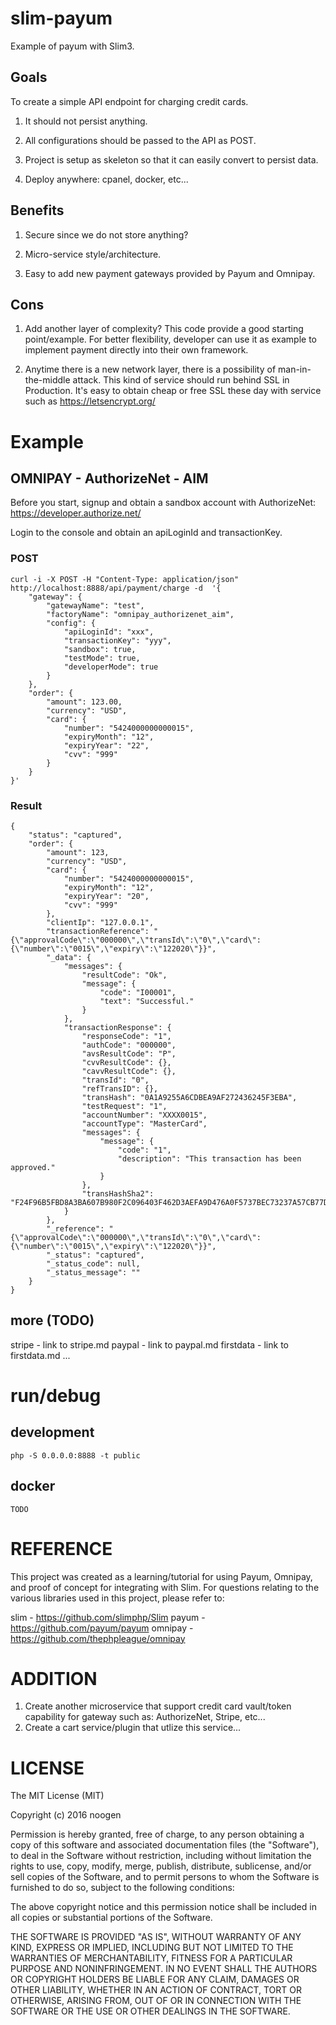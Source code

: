 # slim-payum
Example of payum with Slim3.  

## Goals
To create a simple API endpoint for charging credit cards.

1) It should not persist anything.

2) All configurations should be passed to the API as POST.

3) Project is setup as skeleton so that it can easily convert to persist data. 

4) Deploy anywhere: cpanel, docker, etc...

## Benefits
1) Secure since we do not store anything?

2) Micro-service style/architecture.

3) Easy to add new payment gateways provided by Payum and Omnipay.

## Cons
1) Add another layer of complexity?  This code provide a good starting point/example.  For better flexibility, developer can use it as example to implement payment directly into their own framework.

2) Anytime there is a new network layer, there is a possibility of man-in-the-middle attack.  This kind of service should run behind SSL in Production.  It's easy to obtain cheap or free SSL these day with service such as https://letsencrypt.org/

# Example

## OMNIPAY - AuthorizeNet - AIM
Before you start, signup and obtain a sandbox account with AuthorizeNet: https://developer.authorize.net/

Login to the console and obtain an apiLoginId and transactionKey.

### POST
```
curl -i -X POST -H "Content-Type: application/json" http://localhost:8888/api/payment/charge -d  '{
    "gateway": {
        "gatewayName": "test",
        "factoryName": "omnipay_authorizenet_aim",
        "config": {
            "apiLoginId": "xxx",
            "transactionKey": "yyy",
            "sandbox": true,
            "testMode": true,
            "developerMode": true
        }
    },
    "order": {
        "amount": 123.00,
        "currency": "USD",
        "card": {
            "number": "5424000000000015",
            "expiryMonth": "12",
            "expiryYear": "22",
            "cvv": "999"
        }
    }
}'
```

### Result
```
{
    "status": "captured",
    "order": {
        "amount": 123,
        "currency": "USD",
        "card": {
            "number": "5424000000000015",
            "expiryMonth": "12",
            "expiryYear": "20",
            "cvv": "999"
        },
        "clientIp": "127.0.0.1",
        "transactionReference": "{\"approvalCode\":\"000000\",\"transId\":\"0\",\"card\":{\"number\":\"0015\",\"expiry\":\"122020\"}}",
        "_data": {
            "messages": {
                "resultCode": "Ok",
                "message": {
                    "code": "I00001",
                    "text": "Successful."
                }
            },
            "transactionResponse": {
                "responseCode": "1",
                "authCode": "000000",
                "avsResultCode": "P",
                "cvvResultCode": {},
                "cavvResultCode": {},
                "transId": "0",
                "refTransID": {},
                "transHash": "0A1A9255A6CDBEA9AF272436245F3EBA",
                "testRequest": "1",
                "accountNumber": "XXXX0015",
                "accountType": "MasterCard",
                "messages": {
                    "message": {
                        "code": "1",
                        "description": "This transaction has been approved."
                    }
                },
                "transHashSha2": "F24F96B5FBD8A3BA607B980F2C096403F462D3AEFA9D476A0F5737BEC73237A57CB77D95EC0EB07A5365883F421526886FF015B905244588EAAE09FD47EAA876"
            }
        },
        "_reference": "{\"approvalCode\":\"000000\",\"transId\":\"0\",\"card\":{\"number\":\"0015\",\"expiry\":\"122020\"}}",
        "_status": "captured",
        "_status_code": null,
        "_status_message": ""
    }
}
```

## more (TODO)
stripe - link to stripe.md
paypal - link to paypal.md
firstdata - link to firstdata.md
...

# run/debug

## development
```
php -S 0.0.0.0:8888 -t public
```

## docker
```
TODO
```

# REFERENCE
This project was created as a learning/tutorial for using Payum, Omnipay, and proof of concept for integrating with Slim.  For questions relating to the various libraries used in this project, please refer to:

slim - https://github.com/slimphp/Slim
payum - https://github.com/payum/payum
omnipay - https://github.com/thephpleague/omnipay

# ADDITION
1) Create another microservice that support credit card vault/token capability for gateway such as: AuthorizeNet, Stripe, etc...
2) Create a cart service/plugin that utlize this service...

# LICENSE
The MIT License (MIT)

Copyright (c) 2016 noogen

Permission is hereby granted, free of charge, to any person obtaining a copy of this software and associated documentation files (the "Software"), to deal in the Software without restriction, including without limitation the rights to use, copy, modify, merge, publish, distribute, sublicense, and/or sell copies of the Software, and to permit persons to whom the Software is furnished to do so, subject to the following conditions:

The above copyright notice and this permission notice shall be included in all copies or substantial portions of the Software.

THE SOFTWARE IS PROVIDED "AS IS", WITHOUT WARRANTY OF ANY KIND, EXPRESS OR IMPLIED, INCLUDING BUT NOT LIMITED TO THE WARRANTIES OF MERCHANTABILITY, FITNESS FOR A PARTICULAR PURPOSE AND NONINFRINGEMENT. IN NO EVENT SHALL THE AUTHORS OR COPYRIGHT HOLDERS BE LIABLE FOR ANY CLAIM, DAMAGES OR OTHER LIABILITY, WHETHER IN AN ACTION OF CONTRACT, TORT OR OTHERWISE, ARISING FROM, OUT OF OR IN CONNECTION WITH THE SOFTWARE OR THE USE OR OTHER DEALINGS IN THE SOFTWARE.
